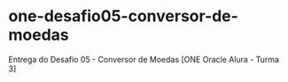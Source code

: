 # one-desafio05-conversor-de-moedas
Entrega do Desafio 05 - Conversor de Moedas [ONE Oracle Alura - Turma 3]
